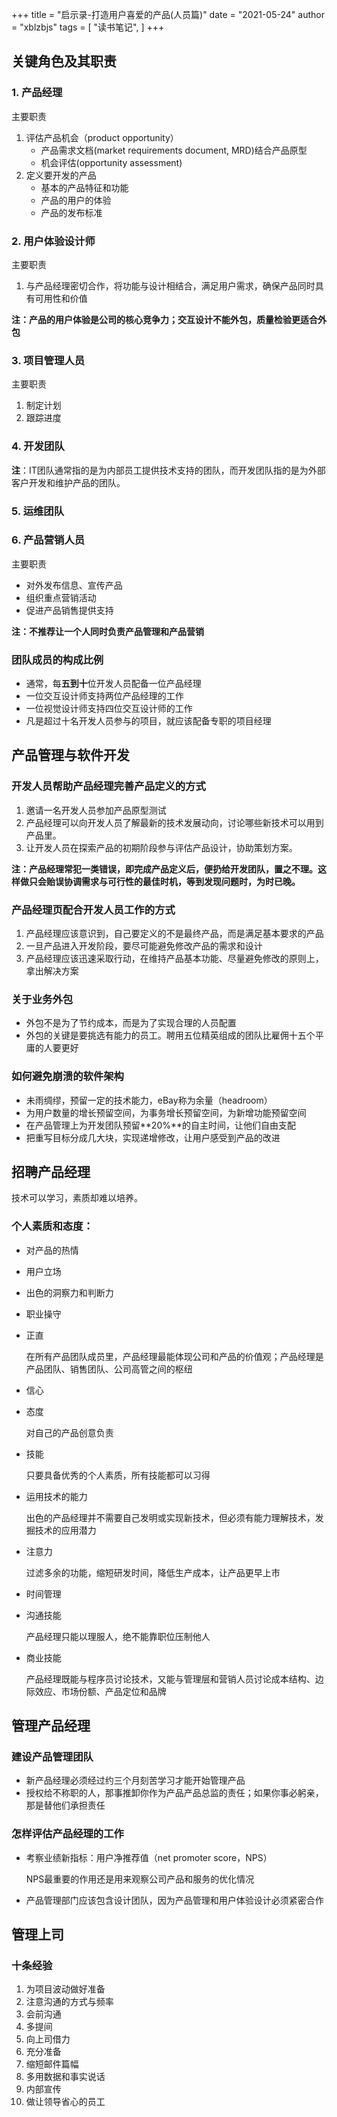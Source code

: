 +++
title = "启示录-打造用户喜爱的产品(人员篇)"
date = "2021-05-24"
author = "xblzbjs"
tags = [
    "读书笔记",
]
+++


## 关键角色及其职责

### 1. 产品经理

主要职责

1. 评估产品机会（product opportunity）
   - 产品需求文档(market requirements document, MRD)结合产品原型
   - 机会评估(opportunity assessment)
2. 定义要开发的产品
   - 基本的产品特征和功能
   - 产品的用户的体验
   - 产品的发布标准

### 2. 用户体验设计师

主要职责

1. 与产品经理密切合作，将功能与设计相结合，满足用户需求，确保产品同时具有可用性和价值

**注：产品的用户体验是公司的核心竞争力；交互设计不能外包，质量检验更适合外包**

### 3. 项目管理人员

主要职责

1. 制定计划
2. 跟踪进度

### 4. 开发团队

**注**：IT团队通常指的是为内部员工提供技术支持的团队，而开发团队指的是为外部客户开发和维护产品的团队。

### 5. 运维团队

### 6. 产品营销人员

主要职责

- 对外发布信息、宣传产品
- 组织重点营销活动
- 促进产品销售提供支持

**注：不推荐让一个人同时负责产品管理和产品营销**

### 团队成员的构成比例

- 通常，每**五到十**位开发人员配备一位产品经理
- 一位交互设计师支持两位产品经理的工作
- 一位视觉设计师支持四位交互设计师的工作
- 凡是超过十名开发人员参与的项目，就应该配备专职的项目经理

## 产品管理与软件开发

### 开发人员帮助产品经理完善产品定义的方式

1. 邀请一名开发人员参加产品原型测试
2. 产品经理可以向开发人员了解最新的技术发展动向，讨论哪些新技术可以用到产品里。
3. 让开发人员在探索产品的初期阶段参与评估产品设计，协助策划方案。

**注：产品经理常犯一类错误，即完成产品定义后，便扔给开发团队，置之不理。这样做只会贻误协调需求与可行性的最佳时机，等到发现问题时，为时已晚。**

### 产品经理页配合开发人员工作的方式

1. 产品经理应该意识到，自己要定义的不是最终产品，而是满足基本要求的产品
2. 一旦产品进入开发阶段，要尽可能避免修改产品的需求和设计
3. 产品经理应该迅速采取行动，在维持产品基本功能、尽量避免修改的原则上，拿出解决方案

### 关于业务外包

- 外包不是为了节约成本，而是为了实现合理的人员配置
- 外包的关键是要挑选有能力的员工。聘用五位精英组成的团队比雇佣十五个平庸的人要更好

### 如何避免崩溃的软件架构

- 未雨绸缪，预留一定的技术能力，eBay称为余量（headroom）
- 为用户数量的增长预留空间，为事务增长预留空间，为新增功能预留空间
- 在产品管理上为开发团队预留**20%**的自主时间，让他们自由支配
- 把重写目标分成几大块，实现递增修改，让用户感受到产品的改进

## 招聘产品经理

技术可以学习，素质却难以培养。

### 个人素质和态度：

- 对产品的热情

- 用户立场

- 出色的洞察力和判断力

- 职业操守

- 正直

  在所有产品团队成员里，产品经理最能体现公司和产品的价值观；产品经理是产品团队、销售团队、公司高管之间的枢纽

- 信心

- 态度

  对自己的产品创意负责

- 技能

  只要具备优秀的个人素质，所有技能都可以习得

- 运用技术的能力

  出色的产品经理并不需要自己发明或实现新技术，但必须有能力理解技术，发掘技术的应用潜力

- 注意力

  过滤多余的功能，缩短研发时间，降低生产成本，让产品更早上市

- 时间管理

- 沟通技能

  产品经理只能以理服人，绝不能靠职位压制他人

- 商业技能

  产品经理既能与程序员讨论技术，又能与管理层和营销人员讨论成本结构、边际效应、市场份额、产品定位和品牌

## 管理产品经理

### 建设产品管理团队

- 新产品经理必须经过约三个月刻苦学习才能开始管理产品
- 授权给不称职的人，那事推卸你作为产品产品总监的责任；如果你事必躬亲，那是替他们承担责任

### 怎样评估产品经理的工作

- 考察业绩新指标：用户净推荐值（net promoter score，NPS）

  NPS最重要的作用还是用来观察公司产品和服务的优化情况

- 产品管理部门应该包含设计团队，因为产品管理和用户体验设计必须紧密合作

## 管理上司

### 十条经验

1. 为项目波动做好准备
2. 注意沟通的方式与频率
3. 会前沟通
4. 多提间
5. 向上司借力
6. 充分准备
7. 缩短邮件篇幅
8. 多用数据和事实说话
9. 内部宣传
10. 做让领导省心的员工

